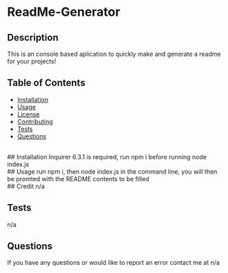# ReadMe-Generator &nbsp;

## Description <br>
This is an console based aplication to quickly make and generate a readme for your projects! &nbsp;
<br>
## Table of Contents

- [Installation](#installation)
- [Usage](#usage)
- [License](#license)
- [Contributing](#contributing)
- [Tests](#tests)
- [Questions](#questions)
<br>
## Installation
Inquirer 6.3.1 is required, run npm i before running node index.js &nbsp;
<br>
## Usage
run npm i, then node index.js in the command line, you will then be promted with the README contents to be filled &nbsp;
<br>
## Credit
n/a &nbsp;
<br>



## Tests
n/a
<br>
## Questions
If you have any questions or would like to report an error contact me at n/a &nbsp;

